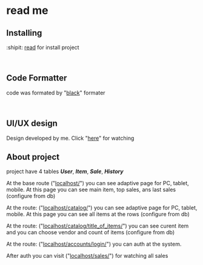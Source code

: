 # read me 


## Installing

:shipit: [read](./install.md) for install project

<br>

## Code Formatter

code was formated by "[black](https://github.com/psf/black)" formater

<br>

## UI/UX design 

Design developed by me. Click "[here](https://www.figma.com/file/ePTsGniKjoWSEEDLyjTW1T/kherson-task?node-id=0%3A1)" for watching


## About project

project have 4 tables ***User***, ***Item***, ***Sale***, ***History***
<br>

At the base route ("[localhost/](http://127.0.0.1:8000/)") you can see adaptive page for PC, tablet, mobile. 
At this page you can see main item, top sales, ans last sales (configure from db)
<br>

At the route: ("[localhost/catalog/](http://127.0.0.1:8000/catalog/)") you can see adaptive page for PC, tablet, mobile. 
At this page you can see all items at the rows (configure from db)
<br>

At the route: ("[localhost/catalog/title_of_items/](http://127.0.0.1:8000/catalog/)") you can see curent item and you can choose vendor and count of items (configure from db)
<br>


At the route: ("[localhost/accounts/login/](http://127.0.0.1:8000/accounts/login/)") you can auth at the system.
<br>

After auth you can visit ("[localhost/sales/](http://127.0.0.1:8000/sales/)") for watching all sales
<br>
